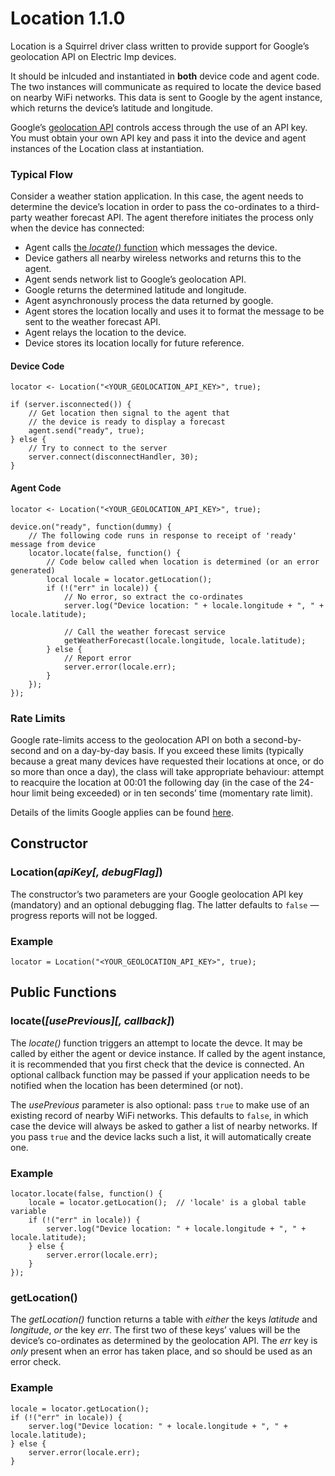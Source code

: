 # Location 1.1.0

Location is a Squirrel driver class written to provide support for Google’s geolocation API on Electric Imp devices.

It should be inlcuded and instantiated in **both** device code and agent code. The two instances will communicate as required to locate the device based on nearby WiFi networks. This data is sent to Google by the agent instance, which returns the device’s latitude and longitude.

Google’s [geolocation API](https://developers.google.com/maps/documentation/geolocation/intro) controls access through the use of an API key. You must obtain your own API key and pass it into the device and agent instances of the Location class at instantiation.

### Typical Flow

Consider a weather station application. In this case, the agent needs to determine the device’s location in order to pass the co-ordinates to a third-party weather forecast API. The agent therefore initiates the process only when the device has connected:

- Agent calls [the *locate()* function](#locateuseprevious-callback) which messages the device.
- Device gathers all nearby wireless networks and returns this to the agent.
- Agent sends network list to Google’s geolocation API.
- Google returns the determined latitude and longitude.
- Agent asynchronously process the data returned by google.
- Agent stores the location locally and uses it to format the message to be sent to the weather forecast API.
- Agent relays the location to the device.
- Device stores its location locally for future reference.

#### Device Code

```squirrel
locator <- Location("<YOUR_GEOLOCATION_API_KEY>", true);

if (server.isconnected()) {
    // Get location then signal to the agent that
    // the device is ready to display a forecast
    agent.send("ready", true);
} else {
    // Try to connect to the server
    server.connect(disconnectHandler, 30);
}
```

#### Agent Code

```squirrel
locator <- Location("<YOUR_GEOLOCATION_API_KEY>", true);

device.on("ready", function(dummy) {
    // The following code runs in response to receipt of 'ready' message from device
    locator.locate(false, function() {
        // Code below called when location is determined (or an error generated)
        local locale = locator.getLocation();
        if (!("err" in locale)) {
            // No error, so extract the co-ordinates
            server.log("Device location: " + locale.longitude + ", " + locale.latitude);
            
            // Call the weather forecast service
            getWeatherForecast(locale.longitude, locale.latitude);  
        } else {
            // Report error
            server.error(locale.err);
        }
    });
});
```

### Rate Limits

Google rate-limits access to the geolocation API on both a second-by-second and on a day-by-day basis. If you exceed these limits (typically because a great many devices have requested their locations at once, or do so more than once a day), the class will take appropriate behaviour: attempt to reacquire the location at 00:01 the following day (in the case of the 24-hour limit being exceeded) or in ten seconds’ time (momentary rate limit).

Details of the limits Google applies can be found [here](https://developers.google.com/maps/documentation/geolocation/usage-limits).

## Constructor

### Location(*apiKey[, debugFlag]*)

The constructor’s two parameters are your Google geolocation API key (mandatory) and an optional debugging flag. The latter defaults to `false` &mdash; progress reports will not be logged.

### Example

```squirrel
locator = Location("<YOUR_GEOLOCATION_API_KEY>", true);
```

## Public Functions

### locate(*[usePrevious][, callback]*)

The *locate()* function triggers an attempt to locate the devce. It may be called by either the agent or device instance. If called by the agent instance, it is recommended that you first check that the device is connected. An optional callback function may be passed if your application needs to be notified when the location has been determined (or not).

The *usePrevious* parameter is also optional: pass `true` to make use of an existing record of nearby WiFi networks. This defaults to `false`, in which case the device will always be asked to gather a list of nearby networks. If you pass `true` and the device lacks such a list, it will automatically create one.

### Example

```squirrel
locator.locate(false, function() {
    locale = locator.getLocation();  // 'locale' is a global table variable
    if (!("err" in locale)) {
        server.log("Device location: " + locale.longitude + ", " + locale.latitude);
    } else {
        server.error(locale.err);
    }
});
```

### getLocation()

The *getLocation()* function returns a table with *either* the keys *latitude* and *longitude*, *or* the key *err*. The first two of these keys’ values will be the device’s co-ordinates as determined by the geolocation API. The *err* key is *only* present when an error has taken place, and so should be used as an error check.

### Example

```squirrel
locale = locator.getLocation();
if (!("err" in locale)) {
    server.log("Device location: " + locale.longitude + ", " + locale.latitude);
} else {
    server.error(locale.err);
}
```
